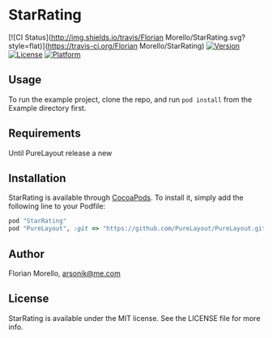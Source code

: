 # StarRating

[![CI Status](http://img.shields.io/travis/Florian Morello/StarRating.svg?style=flat)](https://travis-ci.org/Florian Morello/StarRating)
[![Version](https://img.shields.io/cocoapods/v/StarRating.svg?style=flat)](http://cocoapods.org/pods/StarRating)
[![License](https://img.shields.io/cocoapods/l/StarRating.svg?style=flat)](http://cocoapods.org/pods/StarRating)
[![Platform](https://img.shields.io/cocoapods/p/StarRating.svg?style=flat)](http://cocoapods.org/pods/StarRating)

## Usage

To run the example project, clone the repo, and run `pod install` from the Example directory first.

## Requirements

Until PureLayout release a new 

## Installation

StarRating is available through [CocoaPods](http://cocoapods.org). To install
it, simply add the following line to your Podfile:

```ruby
pod "StarRating"
pod "PureLayout", :git => "https://github.com/PureLayout/PureLayout.git"
```

## Author

Florian Morello, arsonik@me.com

## License

StarRating is available under the MIT license. See the LICENSE file for more info.
